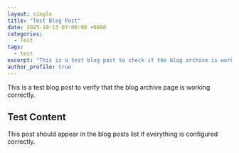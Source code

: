 ```yaml
---
layout: single
title: "Test Blog Post"
date: 2025-10-13 07:00:00 +0800
categories:
  - Test
tags:
  - test
excerpt: "This is a test blog post to check if the blog archive is working."
author_profile: true
---
```


This is a test blog post to verify that the blog archive page is working correctly.

## Test Content

This post should appear in the blog posts list if everything is configured correctly.
